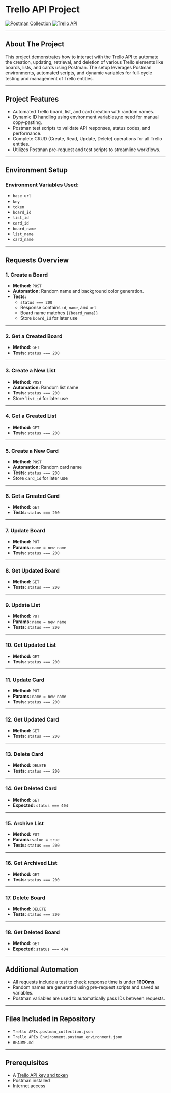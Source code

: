 # Trello API Project

[![Postman Collection](https://img.shields.io/badge/Postman-Collection-orange?logo=postman)](https://www.postman.com/)
[![Trello API](https://img.shields.io/badge/API-Trello-blue?logo=trello)](https://developer.atlassian.com/cloud/trello/rest/)

---
## About The Project

This project demonstrates how to interact with the Trello API to automate the creation, updating, retrieval, and deletion of various Trello elements like boards, lists, and cards using Postman. The setup leverages Postman environments, automated scripts, and dynamic variables for full-cycle testing and management of Trello entities.

---

## Project Features

- Automated Trello board, list, and card creation with random names.
- Dynamic ID handling using environment variables,no need for manual copy-pasting.
- Postman test scripts to validate API responses, status codes, and performance.
- Complete CRUD (Create, Read, Update, Delete) operations for all Trello entities.
- Utilizes Postman pre-request and test scripts to streamline workflows.

---

## Environment Setup

### Environment Variables Used:
- `base_url`
- `key`
- `token`
- `board_id`
- `list_id`
- `card_id`
- `board_name`
- `list_name`
- `card_name`

---

## Requests Overview

### 1. **Create a Board**
- **Method:** `POST`
- **Automation:** Random name and background color generation.
- **Tests:**
  - `status === 200`
  - Response contains `id`, `name`, and `url`
  - Board name matches `{{board_name}}`
  - Store `board_id` for later use

---

### 2. **Get a Created Board**
- **Method:** `GET`
- **Tests:** `status === 200`

---

### 3. **Create a New List**
- **Method:** `POST`
- **Automation:** Random list name
- **Tests:** `status === 200`
- Store `list_id` for later use

---

### 4. **Get a Created List**
- **Method:** `GET`
- **Tests:** `status === 200`

---

### 5. **Create a New Card**
- **Method:** `POST`
- **Automation:** Random card name
- **Tests:** `status === 200`
- Store `card_id` for later use

---

### 6. **Get a Created Card**
- **Method:** `GET`
- **Tests:** `status === 200`

---

### 7. **Update Board**
- **Method:** `PUT`
- **Params:** `name = new name`
- **Tests:** `status === 200`

---

### 8. **Get Updated Board**
- **Method:** `GET`
- **Tests:** `status === 200`

---

### 9. **Update List**
- **Method:** `PUT`
- **Params:** `name = new name`
- **Tests:** `status === 200`

---

### 10. **Get Updated List**
- **Method:** `GET`
- **Tests:** `status === 200`

---

### 11. **Update Card**
- **Method:** `PUT`
- **Params:** `name = new name`
- **Tests:** `status === 200`

---

### 12. **Get Updated Card**
- **Method:** `GET`
- **Tests:** `status === 200`

---

### 13. **Delete Card**
- **Method:** `DELETE`
- **Tests:** `status === 200`

---

### 14. **Get Deleted Card**
- **Method:** `GET`
- **Expected:** `status === 404`

---

### 15. **Archive List**
- **Method:** `PUT`
- **Params:** `value = true`
- **Tests:** `status === 200`

---

### 16. **Get Archived List**
- **Method:** `GET`
- **Tests:** `status === 200`

---

### 17. **Delete Board**
- **Method:** `DELETE`
- **Tests:** `status === 200`

---

### 18. **Get Deleted Board**
- **Method:** `GET`
- **Expected:** `status === 404`

---

## Additional Automation

- All requests include a test to check response time is under **1600ms**.
- Random names are generated using pre-request scripts and saved as variables.
- Postman variables are used to automatically pass IDs between requests.

---

## Files Included in Repository

- `Trello APIs.postman_collection.json`
- `Trello APIs Environment.postman_environment.json`
- `README.md`

---

## Prerequisites

- A [Trello API key and token](https://trello.com/app-key)
- Postman installed
- Internet access

